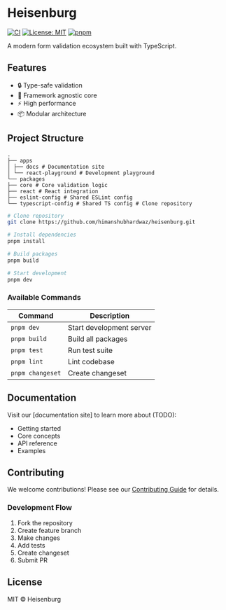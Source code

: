 # Heisenburg

[![CI](https://github.com/himanshubhardwaz/heisenburg/actions/workflows/publish.yml/badge.svg)](https://github.com/himanshubhardwaz/heisenburg/actions/workflows/publish.yml)
[![License: MIT](https://img.shields.io/badge/License-MIT-yellow.svg)](https://opensource.org/licenses/MIT)
[![pnpm](https://img.shields.io/badge/maintained%20with-pnpm-cc00ff.svg)](https://pnpm.io/)

A modern form validation ecosystem built with TypeScript.

## Features

- 🔒 Type-safe validation
- 🎯 Framework agnostic core
- ⚡️ High performance
- 📦 Modular architecture

## Project Structure

```
.
├── apps
│ ├── docs # Documentation site
│ └── react-playground # Development playground
└── packages
├── core # Core validation logic
├── react # React integration
├── eslint-config # Shared ESLint config
└── typescript-config # Shared TS config # Clone repository
```

```sh
# Clone repository
git clone https://github.com/himanshubhardwaz/heisenburg.git

# Install dependencies
pnpm install

# Build packages
pnpm build

# Start development
pnpm dev
```

### Available Commands

| Command          | Description              |
| ---------------- | ------------------------ |
| `pnpm dev`       | Start development server |
| `pnpm build`     | Build all packages       |
| `pnpm test`      | Run test suite           |
| `pnpm lint`      | Lint codebase            |
| `pnpm changeset` | Create changeset         |

## Documentation

Visit our [documentation site] to learn more about (TODO):

- Getting started
- Core concepts
- API reference
- Examples

## Contributing

We welcome contributions! Please see our [Contributing Guide](CONTRIBUTING.md) for details.

### Development Flow

1. Fork the repository
2. Create feature branch
3. Make changes
4. Add tests
5. Create changeset
6. Submit PR

## License

MIT © Heisenburg
